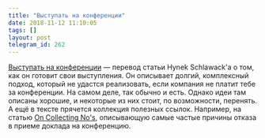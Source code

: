 ```yaml
---
title: "Выступать на конференции"
date: 2018-11-12 11:10:05
tags: []
layout: post
telegram_id: 262
---
```


[Выступать на конференции](https://bit.ly/2tOmkjj) — перевод статьи Hynek Schlawack'а о том, как он готовит свои выступления. Он описывает долгий, комплексный подход, который не удастся реализовать, если компания не платит тебе за конференции. На самом деле, так обычно и есть. Однако идеи там описаны хорошие, и некоторые из них стоит, по возможности, перенять. А ещё в тексте прячется коллекция полезных ссылок. Например, на статью [On Collecting No's](https://glasnt.com/blog/2017/04/11/on-collecting-nos.html), описывающую самые частые причины отказа в приеме доклада на конференцию.
